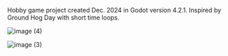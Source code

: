 Hobby game project created Dec. 2024 in Godot version 4.2.1.
Inspired by Ground Hog Day with short time loops.

![image (4)](https://github.com/user-attachments/assets/bdb2f89d-a99e-43fa-a52c-4e466693d10b)

![image (3)](https://github.com/user-attachments/assets/1aa2c697-457d-4b8b-b9bc-96385b90736a)


